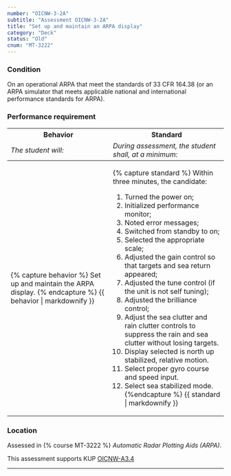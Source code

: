 ```yaml
---
number: "OICNW-3-2A"
subtitle: "Assessment OICNW-3-2A"
title: "Set up and maintain an ARPA display"
category: "Deck"
status: "Old"
cnum: "MT-3222"
---
```

### Condition

On an operational ARPA that meet the standards of 33 CFR 164.38 (or an ARPA simulator that meets applicable national and international performance standards for ARPA).

### Performance requirement 

<table width='100%' class='Guidelines'>
 <thead>
 <tr>
     <th class='thirty'>Behavior</th>
     <th class='seventy'>Standard</th>
 </tr>
 <tr>
     <td><em>The student will:</em></td>
     <td><em>During assessment, the student shall, at a minimum:</em></td>
 </tr>
 </thead>
 <tbody>
 

<tr><td>

{% capture behavior %}
Set up and maintain the ARPA display.
{% endcapture %}
{{ behavior | markdownify }}

</td><td>

{% capture standard %}
Within three minutes, the candidate: 

1. Turned the power on;
2. Initialized performance monitor;
3. Noted error messages;
4. Switched from standby to on;
5. Selected the appropriate scale;
6. Adjusted the gain control so that targets and sea return appeared;
7. Adjusted the tune control (if the unit is not self tuning);
8. Adjusted the brilliance control;
9. Adjust the sea clutter and rain clutter controls to suppress the rain and sea clutter without losing targets.
 10. Display selected is north up stabilized, relative motion.
 11. Select proper gyro course and speed input.
 12. Select sea stabilized mode.
{%endcapture %}
{{ standard | markdownify }}

</td></tr>



 </tbody>
 </table>

### Location

Assessed in  {% course  MT-3222 %}  *Automatic Radar Plotting Aids (ARPA)*.

This assessment supports KUP [OICNW-A3.4]({{site.baseurl}}/tables/21.html#OICNW-A3.4)

***


